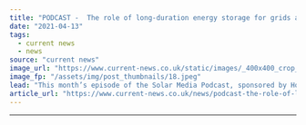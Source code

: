 ```yaml
---
title: "PODCAST -  The role of long-duration energy storage for grids and solar’s global curtailment risk"
date: "2021-04-13"
tags: 
  - current news
  - news
source: "current news"
image_url: "https://www.current-news.co.uk/static/images/_400x400_crop_center-center/Highview-Power.jpeg"
image_fp: "/assets/img/post_thumbnails/18.jpeg"
lead: "This month’s episode of the Solar Media Podcast, sponsored by Honeywell, is out now, featuring discussion on long-duration energy storage, grid stability and how solar is at risk of prolonged curtailment in Vietnam."
article_url: "https://www.current-news.co.uk/news/podcast-the-role-of-long-duration-energy-storage-for-grids-and-solars-global-curtailment-risk?utm_source=rss-feeds&utm_medium=rss&utm_campaign=rss"
---
```


---
